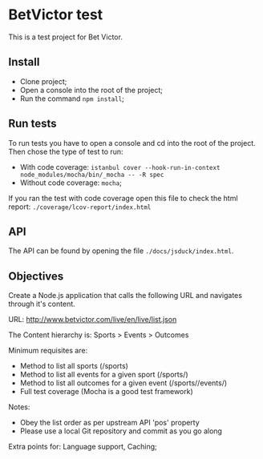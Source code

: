# BetVictor test

This is a test project for Bet Victor.



## Install

 - Clone project;
 - Open a console into the root of the project;
 - Run the command `npm install`;



## Run tests

To run tests you have to open a console and cd into the root of the project. Then chose the type of test to run:

 - With code coverage: `istanbul cover --hook-run-in-context node_modules/mocha/bin/_mocha -- -R spec`
 - Without code coverage: `mocha`;

If you ran the test with code coverage open this file to check the html report: `./coverage/lcov-report/index.html`



## API

The API can be found by opening the file `./docs/jsduck/index.html`.



## Objectives

Create a Node.js application that calls the following URL and navigates through it's content.

URL: http://www.betvictor.com/live/en/live/list.json

The Content hierarchy is: Sports > Events > Outcomes

Minimum requisites are:

 - Method to list all sports (/sports)
 - Method to list all events for a given sport (/sports/<id>)
 - Method to list all outcomes for a given event (/sports/<id>/events/<id>)
 - Full test coverage (Mocha is a good test framework)

Notes:

 - Obey the list order as per upstream API 'pos' property
 - Please use a local Git repository and commit as you go along

Extra points for: Language support, Caching;
